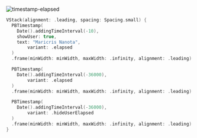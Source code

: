 ![timestamp-elapsed](https://github.com/powerhome/playbook/assets/92755007/bb10a951-b536-41cc-aa6c-b343e826af20)

```swift
VStack(alignment: .leading, spacing: Spacing.small) {
  PBTimestamp(
    Date().addingTimeInterval(-10),
    showUser: true,
    text: "Maricris Nanota",
        variant: .elapsed
  )
  .frame(minWidth: minWidth, maxWidth: .infinity, alignment: .leading)

  PBTimestamp(
    Date().addingTimeInterval(-36000),
        variant: .elapsed
  )
  .frame(minWidth: minWidth, maxWidth: .infinity, alignment: .leading)

  PBTimestamp(
    Date().addingTimeInterval(-36000),
        variant: .hideUserElapsed
  )
  .frame(minWidth: minWidth, maxWidth: .infinity, alignment: .leading)
}
```